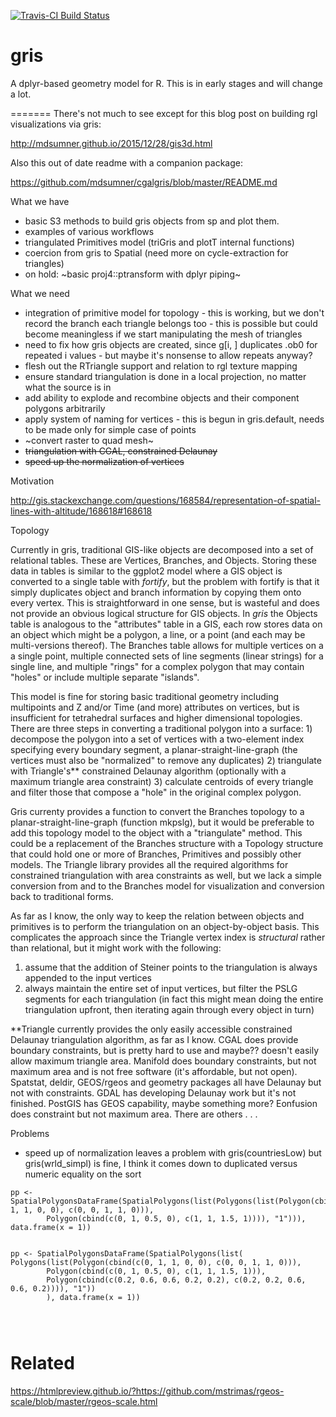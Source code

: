 [![Travis-CI Build Status](https://travis-ci.org/mdsumner/gris.svg?branch=master)](https://travis-ci.org/mdsumner/gris)

# gris

A dplyr-based geometry model for R. This is in early stages and will change a lot.

=======
There's not much to see except for this blog post on building rgl visualizations via gris: 

http://mdsumner.github.io/2015/12/28/gis3d.html

Also this out of date readme with a companion package: 

https://github.com/mdsumner/cgalgris/blob/master/README.md

What we have 
 
* basic S3 methods to build gris objects from sp and plot them. 
* examples of various workflows
* triangulated Primitives model (triGris and plotT internal functions)
* coercion from gris to Spatial (need more on cycle-extraction for triangles)
* on hold: ~basic proj4::ptransform with dplyr piping~

What we need

* integration of primitive model for topology - this is working, but we don't record the branch each triangle belongs too - this is possible but could become meaningless if we start manipulating the mesh of triangles
* need to fix how gris objects are created, since g[i, ] duplicates .ob0 for repeated i values - but maybe it's nonsense to allow repeats anyway?
* flesh out the RTriangle support and relation to rgl texture mapping
* ensure standard triangulation is done in a local projection, no matter what the source is in
* add ability to explode and recombine objects and their component polygons arbitrarily
* apply system of naming for vertices - this is begun in gris.default, needs to be made only for simple case of points
* ~convert raster to quad mesh~
* ~~triangulation with CGAL, constrained Delaunay~~
* ~~speed up the normalization of vertices~~

Motivation

http://gis.stackexchange.com/questions/168584/representation-of-spatial-lines-with-altitude/168618#168618


Topology

Currently in gris, traditional GIS-like objects are decomposed into a set of relational tables. These are Vertices, Branches, and Objects. Storing these data in tables is similar to the ggplot2 model where a GIS object is converted to a single table with *fortify*, but the problem with fortify is that it simply duplicates object and branch information by copying them onto every vertex. This is straightforward in one sense, but is wasteful and does not provide an obvious logical structure for GIS objects. In *gris* the Objects table is analogous to the "attributes" table in a GIS, each row stores data on an object which might be a polygon, a line, or a point (and each may be multi-versions thereof). The Branches table allows for multiple vertices on a a single point, multiple connected sets of line segments (linear strings) for a single line, and multiple "rings" for a complex polygon that may contain "holes" or include multiple separate "islands". 

This model is fine for storing basic traditional geometry including multipoints and Z and/or Time (and more) attributes on vertices, but is insufficient for tetrahedral surfaces and higher dimensional topologies. There are three steps in converting a traditional polygon into a surface: 1) decompose the polygon into a set of vertices with a two-element index specifying every boundary segment, a planar-straight-line-graph (the vertices must also be "normalized" to remove any duplicates) 2) triangulate with Triangle's** constrained Delaunay algorithm (optionally with a maximum triangle area constraint) 3) calculate centroids of every triangle and filter those that compose a "hole" in the original complex polygon. 


Gris currenty provides a function to convert the Branches topology to a planar-straight-line-graph (function mkpslg), but it would be preferable to add this topology model to the object with a "triangulate" method. This could be a replacement of the Branches structure with a Topology structure that could hold one or more of Branches, Primitives and possibly other models. The Triangle library provides all the required algorithms for constrained triangulation with area constraints as well, but we lack a simple conversion from and to the Branches model for visualization and conversion back to traditional forms. 

As far as I know, the only way to keep the relation between objects and primitives is to perform the triangulation on an object-by-object basis. This complicates the approach since the Triangle vertex index is *structural* rather than relational, but it might work with the following: 

1) assume that the addition of Steiner points to the triangulation is always appended to the input vertices
2) always maintain the entire set of input vertices, but filter the PSLG segments for each triangulation (in fact this might mean doing the entire triangulation upfront, then iterating again through every object in turn)

**Triangle currently provides the only easily accessible constrained Delaunay triangulation algorithm, as far as I know. CGAL does provide boundary constraints, but is pretty hard to use and maybe?? doesn't easily allow maximum triangle area. Manifold does boundary constraints, but not maximum area and is not free software (it's affordable, but not open). Spatstat, deldir, GEOS/rgeos and geometry packages all have Delaunay but not with constraints. GDAL has developing Delaunay work but it's not finished. PostGIS has GEOS capability, maybe something more? Eonfusion does constraint but not maximum area. There are others . . .

Problems

* speed up of normalization leaves a problem with gris(countriesLow) but gris(wrld_simpl) is fine, I think it comes down to duplicated versus numeric equality on the sort

```{r}
pp <- SpatialPolygonsDataFrame(SpatialPolygons(list(Polygons(list(Polygon(cbind(c(0, 1, 1, 0, 0), c(0, 0, 1, 1, 0))), 
        Polygon(cbind(c(0, 1, 0.5, 0), c(1, 1, 1.5, 1)))), "1"))), data.frame(x = 1))
        

pp <- SpatialPolygonsDataFrame(SpatialPolygons(list(
Polygons(list(Polygon(cbind(c(0, 1, 1, 0, 0), c(0, 0, 1, 1, 0))), 
        Polygon(cbind(c(0, 1, 0.5, 0), c(1, 1, 1.5, 1))), 
        Polygon(cbind(c(0.2, 0.6, 0.6, 0.2, 0.2), c(0.2, 0.2, 0.6, 0.6, 0.2)))), "1"))
        ), data.frame(x = 1))
        
        
        
```


# Related

https://htmlpreview.github.io/?https://github.com/mstrimas/rgeos-scale/blob/master/rgeos-scale.html
